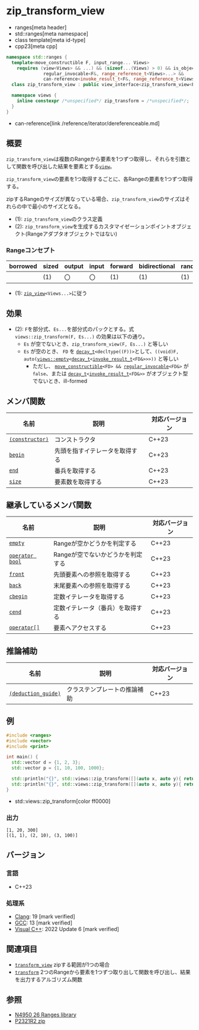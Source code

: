 # zip_transform_view
* ranges[meta header]
* std::ranges[meta namespace]
* class template[meta id-type]
* cpp23[meta cpp]

```cpp
namespace std::ranges {
  template<move_constructible F, input_range... Views>
    requires (view<Views> && ...) && (sizeof...(Views) > 0) && is_object_v<F> &&
              regular_invocable<F&, range_reference_t<Views>...> &&
              can-reference<invoke_result_t<F&, range_reference_t<Views>...>>
  class zip_transform_view : public view_interface<zip_transform_view<F, Views...>> { …… }; // (1)

  namespace views {
    inline constexpr /*unspecified*/ zip_transform = /*unspecified*/;      // (2)
  }
}
```
* can-reference[link /reference/iterator/dereferenceable.md]

## 概要

`zip_transform_view`は複数のRangeから要素を1つずつ取得し、それらを引数として関数を呼び出した結果を要素とする[`view`](view.md)。

`zip_transform_view`の要素を1つ取得するごとに、各Rangeの要素を1つずつ取得する。

zipするRangeのサイズが異なっている場合、`zip_transform_view`のサイズはそれらの中で最小のサイズとなる。

- (1): `zip_transform_view`のクラス定義
- (2): `zip_transform_view`を生成するカスタマイゼーションポイントオブジェクト(Rangeアダプタオブジェクトではない)


### Rangeコンセプト

| borrowed | sized | output | input | forward | bidirectional | random_access | contiguous | common | viewable | view |
|----------|-------|--------|-------|---------|---------------|---------------|------------|--------|----------|------|
|          | (1)   | 〇     | 〇    | (1)     | (1)           | (1)           |            | (1)    | ○       | ○   |

- (1): [`zip_view`](zip_view.md)`<Views...>`に従う

## 効果

- (2): `F`を部分式、`Es...`を部分式のパックとする。式 `views::zip_transform(F, Es...)` の効果は以下の通り。
    - `Es` が空でないとき、`zip_transform_view(F, Es...)` と等しい
    - `Es` が空のとき、 `FD` を [`decay_t`](/reference/type_traits/decay.md)`<decltype((F))>`として、`((void)F, auto(`[`views::empty`](empty_view.md)`<`[`decay_t`](/reference/type_traits/decay.md)`<`[`invoke_result_t`](/reference/type_traits/invoke_result.md)`<FD&>>>))` と等しい
        - ただし、 [`move_constructible`](/reference/concepts/move_constructible.md)`<FD> && `[`regular_invocable`](/reference/concepts/invocable.md)`<FD&>` が `false`、または [`decay_t`](/reference/type_traits/decay.md)`<`[`invoke_result_t`](/reference/type_traits/invoke_result.md)`<FD&>>` がオブジェクト型でないとき、ill-formed


## メンバ関数

| 名前                                             | 説明                             | 対応バージョン |
|--------------------------------------------------|----------------------------------|----------------|
| [`(constructor)`](zip_transform_view/op_constructor.md) | コンストラクタ                   | C++23          |
| [`begin`](zip_transform_view/begin.md)                  | 先頭を指すイテレータを取得する   | C++23          |
| [`end`](zip_transform_view/end.md)                      | 番兵を取得する                   | C++23          |
| [`size`](zip_transform_view/size.md)                    | 要素数を取得する                 | C++23          |

## 継承しているメンバ関数

| 名前                                         | 説明                              | 対応バージョン |
|----------------------------------------------|-----------------------------------|----------------|
| [`empty`](view_interface/empty.md)           | Rangeが空かどうかを判定する       | C++23          |
| [`operator bool`](view_interface/op_bool.md) | Rangeが空でないかどうかを判定する | C++23          |
| [`front`](view_interface/front.md)           | 先頭要素への参照を取得する        | C++23          |
| [`back`](view_interface/back.md)             | 末尾要素への参照を取得する        | C++23          |
| [`cbegin`](view_interface/cbegin.md)         | 定数イテレータを取得する          | C++23          |
| [`cend`](view_interface/cend.md)             | 定数イテレータ（番兵）を取得する  | C++23          |
| [`operator[]`](view_interface/op_at.md)      | 要素へアクセスする                | C++23          |

## 推論補助

| 名前                                                  | 説明                         | 対応バージョン |
|-------------------------------------------------------|------------------------------|----------------|
| [`(deduction_guide)`](zip_transform_view/op_deduction_guide.md) | クラステンプレートの推論補助 | C++23          |

## 例
```cpp example
#include <ranges>
#include <vector>
#include <print>

int main() {
  std::vector d = {1, 2, 3};
  std::vector p = {1, 10, 100, 1000};

  std::println("{}", std::views::zip_transform([](auto x, auto y){ return x * y; }, d, p));
  std::println("{}", std::views::zip_transform([](auto x, auto y){ return std::pair{x, y}; }, d, p));
}
```
* std::views::zip_transform[color ff0000]

### 出力
```
[1, 20, 300]
[(1, 1), (2, 10), (3, 100)]
```

## バージョン
### 言語
- C++23

### 処理系
- [Clang](/implementation.md#clang): 19 [mark verified]
- [GCC](/implementation.md#gcc): 13 [mark verified]
- [Visual C++](/implementation.md#visual_cpp): 2022 Update 6 [mark verified]

## 関連項目
- [`transform_view`](transform_view.md) zipする範囲が1つの場合
- [`transform`](/reference/algorithm/ranges_transform.md) 2つのRangeから要素を1つずつ取り出して関数を呼び出し、結果を出力するアルゴリズム関数

## 参照
- [N4950 26 Ranges library](https://timsong-cpp.github.io/cppwp/n4950/ranges)
- [P2321R2 zip](https://www.open-std.org/jtc1/sc22/wg21/docs/papers/2021/p2321r2.html)
